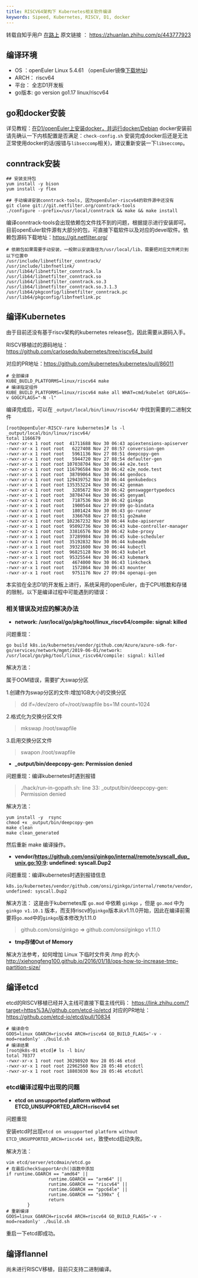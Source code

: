 ```yaml
---
title: RISCV64架构下 Kubernetes相关软件编译
keywords: Sipeed, Kubernetes, RISCV, D1, docker
---
```


转载自知乎用户 [在路上](https://www.zhihu.com/people/zai-lu-shang-8-7)
原文链接 ： <https://zhuanlan.zhihu.com/p/443777923>

## 编译环境

* OS ：openEuler Linux 5.4.61 （openEuler镜像[下载地址](https://mirror.iscas.ac.cn/plct/openEuler-D1-wifi-hdmi-docker-20210826.img.bz2))
* ARCH： riscv64
* 平台： 全志D1开发板
* go版本: go version go1.17 linux/riscv64

## go和docker安装

详见教程：[在D1/openEuler上安装docker，并运行docker/Debian](https://zhuanlan.zhihu.com/p/406132856)
docker安装前请先确认一下内核配置是否满足：`check-config.sh`
安装完成docker后还是无法正常使用docker的话(报错与`libseccomp`相关)，建议重新安装一下`libseccomp`。

## conntrack安装
```
## 安装支持包
yum install -y bison
yum install -y flex

## 手动编译安装conntrack-tools, 因为openEuler-riscv64的软件源中还没有
git clone git://git.netfilter.org/conntrack-tools
./configure --prefix=/usr/local/conntrack && make && make install
```

编译conntrack-tools会出现依赖包文件找不到的问题，根据提示进行安装即可。目前openEuler软件源有大部分的包，可直接下载软件以及对应的devel软件。依赖包源码下载地址：<https://git.netfilter.org/>

```
# 依赖包如果需要手动安装，一般默认安装路径为/usr/local/lib，需要把对应文件拷贝到以下位置中
/usr/include/libnetfilter_conntrack/
/usr/include/libnfnetlink/
/usr/lib64/libnetfilter_conntrack.la
/usr/lib64/libnetfilter_conntrack.so
/usr/lib64/libnetfilter_conntrack.so.3
/usr/lib64/libnetfilter_conntrack.so.3.1.3
/usr/lib64/pkgconfig/libnetfilter_conntrack.pc
/usr/lib64/pkgconfig/libnfnetlink.pc
```

## 编译Kubernetes

由于目前还没有基于riscv架构的kubernetes release包，因此需要从源码入手。

RISCV移植过的源码地址：<https://github.com/carlosedp/kubernetes/tree/riscv64_build>

对应的PR地址：<https://github.com/kubernetes/kubernetes/pull/86011>
```
# 全部编译
KUBE_BUILD_PLATFORMS=linux/riscv64 make
# 编译指定组件
KUBE_BUILD_PLATFORMS=linux/riscv64 make all WHAT=cmd/kubelet GOFLAGS=-v GOGCFLAGS="-N -l"
```

编译完成后，可以在 `_output/local/bin/linux/riscv64/` 中找到需要的二进制文件
```
[root@openEuler-RISCV-rare kubernetes]# ls -l _output/local/bin/linux/riscv64/
total 1166679
-rwxr-xr-x 1 root root  41711688 Nov 30 06:43 apiextensions-apiserver
-rwxr-xr-x 1 root root   6227408 Nov 27 08:57 conversion-gen
-rwxr-xr-x 1 root root   5961136 Nov 27 08:51 deepcopy-gen
-rwxr-xr-x 1 root root   5944720 Nov 27 08:54 defaulter-gen
-rwxr-xr-x 1 root root 107038704 Nov 30 06:44 e2e.test
-rwxr-xr-x 1 root root 116796584 Nov 30 06:42 e2e_node.test
-rwxr-xr-x 1 root root  38709064 Nov 30 06:44 gendocs
-rwxr-xr-x 1 root root 129439752 Nov 30 06:44 genkubedocs
-rwxr-xr-x 1 root root 135353224 Nov 30 06:42 genman
-rwxr-xr-x 1 root root   3285672 Nov 30 06:42 genswaggertypedocs
-rwxr-xr-x 1 root root  38704744 Nov 30 06:45 genyaml
-rwxr-xr-x 1 root root   7187536 Nov 30 06:42 ginkgo
-rwxr-xr-x 1 root root   1900544 Nov 27 09:09 go-bindata
-rwxr-xr-x 1 root root   1801424 Nov 30 06:43 go-runner
-rwxr-xr-x 1 root root   3366768 Nov 27 08:51 go2make
-rwxr-xr-x 1 root root 102367232 Nov 30 06:44 kube-apiserver
-rwxr-xr-x 1 root root  95092736 Nov 30 06:43 kube-controller-manager
-rwxr-xr-x 1 root root  33816576 Nov 30 06:42 kube-proxy
-rwxr-xr-x 1 root root  37289984 Nov 30 06:45 kube-scheduler
-rwxr-xr-x 1 root root  35192832 Nov 30 06:44 kubeadm
-rwxr-xr-x 1 root root  39321600 Nov 30 06:44 kubectl
-rwxr-xr-x 1 root root  96825128 Nov 30 06:43 kubelet
-rwxr-xr-x 1 root root  95325544 Nov 30 06:43 kubemark
-rwxr-xr-x 1 root root   4674000 Nov 30 06:43 linkcheck
-rwxr-xr-x 1 root root   1572864 Nov 30 06:43 mounter
-rwxr-xr-x 1 root root   9751176 Nov 27 09:04 openapi-gen
```

本实验在全志D1的开发板上进行，系统采用的openEuler，由于CPU核数和存储的限制，以下是编译过程中可能遇到的错误：
### 相关错误及对应的解决办法
+  **network: /usr/local/go/pkg/tool/linux_riscv64/compile: signal: killed**

问题重现： 
```
go build k8s.io/kubernetes/vendor/github.com/Azure/azure-sdk-for-go/services/network/mgmt/2019-06-01/network: /usr/local/go/pkg/tool/linux_riscv64/compile: signal: killed
```

解决方法：

属于OOM错误，需要扩大swap分区


1.创建作为swap分区的文件:增加1GB大小的交换分区
>dd if=/dev/zero of=/root/swapfile bs=1M count=1024

2.格式化为交换分区文件
>mkswap /root/swapfile

3.启用交换分区文件
>swapon /root/swapfile

+  **_output/bin/deepcopy-gen: Permission denied**
  
问题重现：编译kubernetes时遇到报错
>./hack/run-in-gopath.sh: line 33: _output/bin/deepcopy-gen: Permission denied

解决方法：
```
yum install -y  rsync
chmod +x _output/bin/deepcopy-gen
make clean
make clean_generated
```
然后重新 make 编译操作。

+  **vendor/https://github.com/onsi/ginkgo/internal/remote/syscall_dup_unix.go:10:9: undefined: syscall.Dup2**

问题重现：编译kubernetes时遇到报错信息

```
k8s.io/kubernetes/vendor/github.com/onsi/ginkgo/internal/remote/vendor/github.com/onsi/ginkgo/internal/remote/syscall_dup_unix.go:10:9: undefined: syscall.Dup2
```

解决方法：
这是由于kubernetes库 `go.mod` 中依赖 `ginkgo` ，但是 `go.mod` 中为 `ginkgo v1.10.1` 版本，而支持riscv的`ginkgo`版本从v1.11.0开始，因此在编译前需要将`go.mod`中的`ginkgo`版本修改为1.11.0
>github.com/onsi/ginkgo => github.com/onsi/ginkgo v1.11.0

+  **tmp存储Out of Memory**

解决方法参考，如何增加 Linux 下临时文件夹 /tmp 的大小
http://xiehongfeng100.github.io/2016/01/18/ops-how-to-increase-tmp-partition-size/

## 编译etcd
etcd的RISCV移植已经并入主线可直接下载主线代码：
https://link.zhihu.com/?target=https%3A//github.com/etcd-io/etcd
对应的PR地址：https://github.com/etcd-io/etcd/pull/10834
```
# 编译命令
GOOS=linux GOARCH=riscv64 ARCH=riscv64 GO_BUILD_FLAGS='-v -mod=readonly' ./build.sh
# 编译结果
[root@k8s-01 etcd]# ls -l bin/
total 70377
-rwxr-xr-x 1 root root 30298920 Nov 28 05:46 etcd
-rwxr-xr-x 1 root root 22962560 Nov 28 05:48 etcdctl
-rwxr-xr-x 1 root root 18803030 Nov 28 05:46 etcdutl
```
### etcd编译过程中出现的问题
+  **etcd on unsupported platform without ETCD_UNSUPPORTED_ARCH=riscv64 set**

问题重现

安装etcd时出现`etcd on unsupported platform without ETCD_UNSUPPORTED_ARCH=riscv64 set`，致使etcd启动失败。

解决方法：
```
vim etcd/server/etcdmain/etcd.go
# 在最后checkSupportArch()函数中添加
if runtime.GOARCH == "amd64" ||
                runtime.GOARCH == "arm64" ||
                runtime.GOARCH == "riscv64" ||
                runtime.GOARCH == "ppc64le" ||
                runtime.GOARCH == "s390x" {
                return
        }
# 重新编译
GOOS=linux GOARCH=riscv64 ARCH=riscv64 GO_BUILD_FLAGS='-v -mod=readonly' ./build.sh
```
重启一下etcd即成功。
## 编译flannel
尚未进行RISCV移植，目前只支持二进制编译。